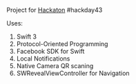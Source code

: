Project for [Hackaton](http://penza.hackday.ru/) #hackday43


Uses:
1. Swift 3
1. Protocol-Oriented Programming
1. Facebook SDK for Swift
1. Local Notifications
1. Native Camera QR scaning
2. SWRevealViewController for Navigation


